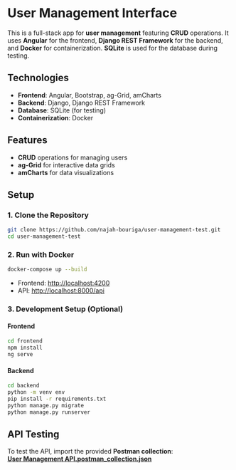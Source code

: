# User Management Interface

This is a full-stack app for **user management** featuring **CRUD** operations. It uses **Angular** for the frontend, **Django REST Framework** for the backend, and **Docker** for containerization. **SQLite** is used for the database during testing.

## Technologies
- **Frontend**: Angular, Bootstrap, ag-Grid, amCharts
- **Backend**: Django, Django REST Framework
- **Database**: SQLite (for testing)
- **Containerization**: Docker

## Features
- **CRUD** operations for managing users
- **ag-Grid** for interactive data grids
- **amCharts** for data visualizations

## Setup

### 1. Clone the Repository
```bash
git clone https://github.com/najah-bouriga/user-management-test.git
cd user-management-test
```

### 2. Run with Docker
```bash
docker-compose up --build
```
- Frontend: [http://localhost:4200](http://localhost:4200)
- API: [http://localhost:8000/api](http://localhost:8000/api)

### 3. Development Setup (Optional)

#### Frontend
```bash
cd frontend
npm install
ng serve
```

#### Backend
```bash
cd backend
python -m venv env
pip install -r requirements.txt
python manage.py migrate
python manage.py runserver
```

## API Testing
To test the API, import the provided **Postman collection**:  
**[User Management API.postman_collection.json](https://raw.githubusercontent.com/najah-bouriga/user-management-test/refs/heads/main/User%20Management%20API.postman_collection.json)**


